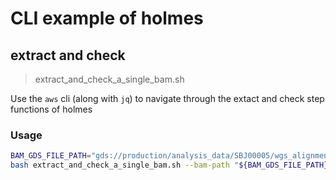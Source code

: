 # CLI example of holmes

## extract and check
> extract_and_check_a_single_bam.sh

Use the `aws` cli (along with `jq`) to navigate through the extact and check step functions of holmes

### Usage

```bash
BAM_GDS_FILE_PATH="gds://production/analysis_data/SBJ00005/wgs_alignment_qc/20211201bd0ac3a3/L2101368__4_dragen/PTC_Tsqn211109.bam"
bash extract_and_check_a_single_bam.sh --bam-path "${BAM_GDS_FILE_PATH}" 
```